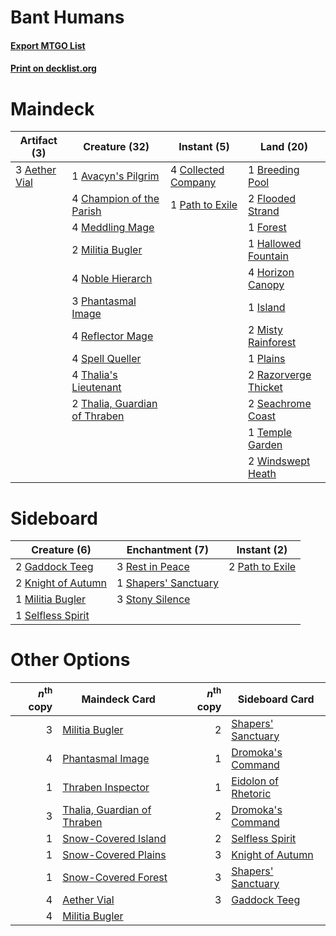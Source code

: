# Bant Humans

#### [Export MTGO List](../collection/Bant%20Humans/Bant%20Humans.txt)
#### [Print on decklist.org](http://decklist.org/?deckmain=3%09Aether%20Vial%0A1%09Avacyn's%20Pilgrim%0A1%09Breeding%20Pool%0A4%09Champion%20of%20the%20Parish%0A4%09Collected%20Company%0A2%09Flooded%20Strand%0A1%09Forest%0A1%09Hallowed%20Fountain%0A4%09Horizon%20Canopy%0A1%09Island%0A4%09Meddling%20Mage%0A2%09Militia%20Bugler%0A2%09Misty%20Rainforest%0A4%09Noble%20Hierarch%0A1%09Path%20to%20Exile%0A3%09Phantasmal%20Image%0A1%09Plains%0A2%09Razorverge%20Thicket%0A4%09Reflector%20Mage%0A2%09Seachrome%20Coast%0A4%09Spell%20Queller%0A1%09Temple%20Garden%0A4%09Thalia's%20Lieutenant%0A2%09Thalia,%20Guardian%20of%20Thraben%0A2%09Windswept%20Heath&deckside=2%09Gaddock%20Teeg%0A2%09Knight%20of%20Autumn%0A1%09Militia%20Bugler%0A2%09Path%20to%20Exile%0A3%09Rest%20in%20Peace%0A1%09Selfless%20Spirit%0A1%09Shapers'%20Sanctuary%0A3%09Stony%20Silence)
# Maindeck

|                                      Artifact (3)                                      |                                             Creature (32)                                              |                                         Instant (5)                                          |                                           Land (20)                                           |
|----------------------------------------------------------------------------------------|--------------------------------------------------------------------------------------------------------|----------------------------------------------------------------------------------------------|-----------------------------------------------------------------------------------------------|
|3 [Aether Vial](http://gatherer.wizards.com/Pages/Card/Details.aspx?multiverseid=370514)|1 [Avacyn's Pilgrim](http://gatherer.wizards.com/Pages/Card/Details.aspx?multiverseid=425944)           |4 [Collected Company](http://gatherer.wizards.com/Pages/Card/Details.aspx?multiverseid=394519)|1 [Breeding Pool](http://gatherer.wizards.com/Pages/Card/Details.aspx?multiverseid=405095)     |
|                                                                                        |4 [Champion of the Parish](http://gatherer.wizards.com/Pages/Card/Details.aspx?multiverseid=409580)     |1 [Path to Exile](http://gatherer.wizards.com/Pages/Card/Details.aspx?multiverseid=370408)    |2 [Flooded Strand](http://gatherer.wizards.com/Pages/Card/Details.aspx?multiverseid=405098)    |
|                                                                                        |4 [Meddling Mage](http://gatherer.wizards.com/Pages/Card/Details.aspx?multiverseid=26591)               |                                                                                              |1 [Forest](http://gatherer.wizards.com/Pages/Card/Details.aspx?multiverseid=439605)            |
|                                                                                        |2 [Militia Bugler](http://gatherer.wizards.com/Pages/Card/Details.aspx?multiverseid=447165)             |                                                                                              |1 [Hallowed Fountain](http://gatherer.wizards.com/Pages/Card/Details.aspx?multiverseid=405100) |
|                                                                                        |4 [Noble Hierarch](http://gatherer.wizards.com/Pages/Card/Details.aspx?multiverseid=397709)             |                                                                                              |4 [Horizon Canopy](http://gatherer.wizards.com/Pages/Card/Details.aspx?multiverseid=438806)    |
|                                                                                        |3 [Phantasmal Image](http://gatherer.wizards.com/Pages/Card/Details.aspx?multiverseid=425871)           |                                                                                              |1 [Island](http://gatherer.wizards.com/Pages/Card/Details.aspx?multiverseid=439602)            |
|                                                                                        |4 [Reflector Mage](http://gatherer.wizards.com/Pages/Card/Details.aspx?multiverseid=407667)             |                                                                                              |2 [Misty Rainforest](http://gatherer.wizards.com/Pages/Card/Details.aspx?multiverseid=426065)  |
|                                                                                        |4 [Spell Queller](http://gatherer.wizards.com/Pages/Card/Details.aspx?multiverseid=414494)              |                                                                                              |1 [Plains](http://gatherer.wizards.com/Pages/Card/Details.aspx?multiverseid=439601)            |
|                                                                                        |4 [Thalia's Lieutenant](http://gatherer.wizards.com/Pages/Card/Details.aspx?multiverseid=409783)        |                                                                                              |2 [Razorverge Thicket](http://gatherer.wizards.com/Pages/Card/Details.aspx?multiverseid=209407)|
|                                                                                        |2 [Thalia, Guardian of Thraben](http://gatherer.wizards.com/Pages/Card/Details.aspx?multiverseid=442025)|                                                                                              |2 [Seachrome Coast](http://gatherer.wizards.com/Pages/Card/Details.aspx?multiverseid=209399)   |
|                                                                                        |                                                                                                        |                                                                                              |1 [Temple Garden](http://gatherer.wizards.com/Pages/Card/Details.aspx?multiverseid=405112)     |
|                                                                                        |                                                                                                        |                                                                                              |2 [Windswept Heath](http://gatherer.wizards.com/Pages/Card/Details.aspx?multiverseid=405115)   |


# Sideboard

|                                        Creature (6)                                         |                                        Enchantment (7)                                        |                                       Instant (2)                                        |
|---------------------------------------------------------------------------------------------|-----------------------------------------------------------------------------------------------|------------------------------------------------------------------------------------------|
|2 [Gaddock Teeg](http://gatherer.wizards.com/Pages/Card/Details.aspx?multiverseid=140188)    |3 [Rest in Peace](http://gatherer.wizards.com/Pages/Card/Details.aspx?multiverseid=442021)     |2 [Path to Exile](http://gatherer.wizards.com/Pages/Card/Details.aspx?multiverseid=370408)|
|2 [Knight of Autumn](http://gatherer.wizards.com/Pages/Card/Details.aspx?multiverseid=452933)|1 [Shapers' Sanctuary](http://gatherer.wizards.com/Pages/Card/Details.aspx?multiverseid=435362)|                                                                                          |
|1 [Militia Bugler](http://gatherer.wizards.com/Pages/Card/Details.aspx?multiverseid=447165)  |3 [Stony Silence](http://gatherer.wizards.com/Pages/Card/Details.aspx?multiverseid=425850)     |                                                                                          |
|1 [Selfless Spirit](http://gatherer.wizards.com/Pages/Card/Details.aspx?multiverseid=414332) |                                                                                               |                                                                                          |


# Other Options

|*n*<sup>th</sup> copy|                                            Maindeck Card                                             |*n*<sup>th</sup> copy|                                        Sideboard Card                                        |
|--------------------:|------------------------------------------------------------------------------------------------------|--------------------:|----------------------------------------------------------------------------------------------|
|                    3|[Militia Bugler](http://gatherer.wizards.com/Pages/Card/Details.aspx?multiverseid=447165)             |                    2|[Shapers' Sanctuary](http://gatherer.wizards.com/Pages/Card/Details.aspx?multiverseid=435362) |
|                    4|[Phantasmal Image](http://gatherer.wizards.com/Pages/Card/Details.aspx?multiverseid=425871)           |                    1|[Dromoka's Command](http://gatherer.wizards.com/Pages/Card/Details.aspx?multiverseid=394558)  |
|                    1|[Thraben Inspector](http://gatherer.wizards.com/Pages/Card/Details.aspx?multiverseid=409784)          |                    1|[Eidolon of Rhetoric](http://gatherer.wizards.com/Pages/Card/Details.aspx?multiverseid=380409)|
|                    3|[Thalia, Guardian of Thraben](http://gatherer.wizards.com/Pages/Card/Details.aspx?multiverseid=442025)|                    2|[Dromoka's Command](http://gatherer.wizards.com/Pages/Card/Details.aspx?multiverseid=394558)  |
|                    1|[Snow-Covered Island](http://gatherer.wizards.com/Pages/Card/Details.aspx?multiverseid=184813)        |                    2|[Selfless Spirit](http://gatherer.wizards.com/Pages/Card/Details.aspx?multiverseid=414332)    |
|                    1|[Snow-Covered Plains](http://gatherer.wizards.com/Pages/Card/Details.aspx?multiverseid=184815)        |                    3|[Knight of Autumn](http://gatherer.wizards.com/Pages/Card/Details.aspx?multiverseid=452933)   |
|                    1|[Snow-Covered Forest](http://gatherer.wizards.com/Pages/Card/Details.aspx?multiverseid=184812)        |                    3|[Shapers' Sanctuary](http://gatherer.wizards.com/Pages/Card/Details.aspx?multiverseid=435362) |
|                    4|[Aether Vial](http://gatherer.wizards.com/Pages/Card/Details.aspx?multiverseid=370514)                |                    3|[Gaddock Teeg](http://gatherer.wizards.com/Pages/Card/Details.aspx?multiverseid=140188)       |
|                    4|[Militia Bugler](http://gatherer.wizards.com/Pages/Card/Details.aspx?multiverseid=447165)             |                     |                                                                                              |

